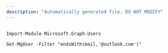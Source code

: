 ```yaml
---
description: "Automatically generated file. DO NOT MODIFY"
---
```


```powershellv2

Import-Module Microsoft.Graph.Users

Get-MgUser -Filter "endsWith(mail,'@outlook.com')" 

```
